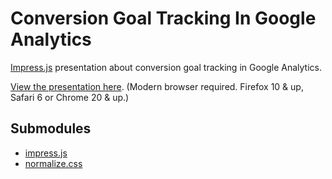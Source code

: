 # Conversion Goal Tracking In Google Analytics

[Impress.js](http://bartaz.github.com/impress.js/#/bored) presentation about conversion goal tracking in Google Analytics.

[View the presentation here](https://github.umn.edu/pages/thoma127/conversion-goal-tracking/). (Modern browser required. Firefox 10 & up, Safari 6 or Chrome 20 & up.)

## Submodules

* [impress.js](https://github.com/bartaz/impress.js)
* [normalize.css](https://github.com/necolas/normalize.css)
